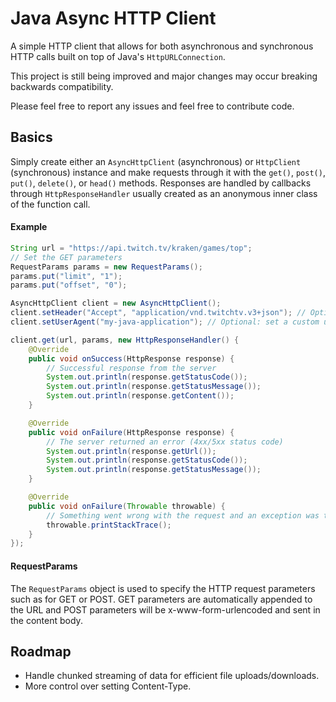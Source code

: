 # Java Async HTTP Client
A simple HTTP client that allows for both asynchronous and synchronous HTTP calls built on top of Java's `HttpURLConnection`.

This project is still being improved and major changes may occur breaking backwards compatibility.

Please feel free to report any issues and feel free to contribute code.

## Basics

Simply create either an `AsyncHttpClient` (asynchronous) or `HttpClient` (synchronous) instance and make requests through it with the `get()`, `post()`, `put()`, `delete()`, or `head()` methods.
Responses are handled by callbacks through `HttpResponseHandler` usually created as an anonymous inner class of the function call.

#### Example

```java
String url = "https://api.twitch.tv/kraken/games/top";
// Set the GET parameters
RequestParams params = new RequestParams();
params.put("limit", "1");
params.put("offset", "0");

AsyncHttpClient client = new AsyncHttpClient();
client.setHeader("Accept", "application/vnd.twitchtv.v3+json"); // Optional: send custom headers
client.setUserAgent("my-java-application"); // Optional: set a custom user-agent

client.get(url, params, new HttpResponseHandler() {
    @Override
    public void onSuccess(HttpResponse response) {
        // Successful response from the server
        System.out.println(response.getStatusCode());
        System.out.println(response.getStatusMessage());
        System.out.println(response.getContent());
    }

    @Override
    public void onFailure(HttpResponse response) {
        // The server returned an error (4xx/5xx status code)
        System.out.println(response.getUrl());
        System.out.println(response.getStatusCode());
        System.out.println(response.getStatusMessage());
    }

    @Override
    public void onFailure(Throwable throwable) {
        // Something went wrong with the request and an exception was thrown
        throwable.printStackTrace();
    }
});
```

#### RequestParams

The `RequestParams` object is used to specify the HTTP request parameters such as for GET or POST. GET parameters are automatically appended to the URL and POST parameters will be x-www-form-urlencoded and sent in the content body.


## Roadmap

* Handle chunked streaming of data for efficient file uploads/downloads.
* More control over setting Content-Type.